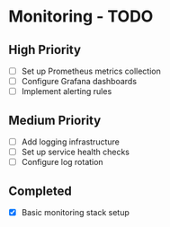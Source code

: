 # Monitoring - TODO

## High Priority
- [ ] Set up Prometheus metrics collection
- [ ] Configure Grafana dashboards
- [ ] Implement alerting rules

## Medium Priority
- [ ] Add logging infrastructure
- [ ] Set up service health checks
- [ ] Configure log rotation

## Completed
- [x] Basic monitoring stack setup
